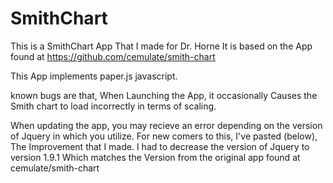 # SmithChart
This is a SmithChart App That I made for Dr. Horne It is based on the App found at https://github.com/cemulate/smith-chart


This App implements paper.js javascript. 

known bugs are that, When Launching the App, it occasionally Causes the Smith chart to load incorrectly in terms of scaling.

When updating the app, you may recieve an error depending on the version of Jquery in which you utilize. For new comers to this, I've pasted (below), The Improvement that I made. I had to decrease the version of Jquery to version 1.9.1 Which matches the Version from the original app found at cemulate/smith-chart

<!--
<script src="//ajax.googleapis.com/ajax/libs/jquery/1.11.0/jquery.min.js"></script>
!-->
<script src="https://ajax.googleapis.com/ajax/libs/jquery/1.9.1/jquery.min.js"></script>
